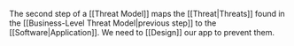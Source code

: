 The second step of a [[Threat Model]] maps the [[Threat|Threats]] found in the [[Business-Level Threat Model|previous step]] to the [[Software|Application]]. We need to [[Design]] our app to prevent them.